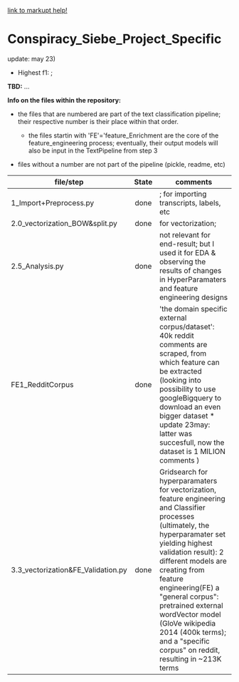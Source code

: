 [link to markupt help!](https://guides.github.com/features/mastering-markdown/)

# Conspiracy_Siebe_Project_Specific

update: may 23)
- Highest f1:  ; 

**__TBD:__**
...

__Info on the files within the repository:__
  - the files that are numbered are part of the text classification pipeline; their respective number is their place within that order. 
    - the files startin with 'FE'='feature_Enrichment are the core of the feature_engineering process; eventually, their output models will also be input in the TextPipeline from step 3
    
- files without a number are not part of the pipeline (pickle, readme, etc)
  
 
| __file/step__                    | __State__   | __comments__        |
| -------------                     |:-------------:| ------      |
| 1_Import+Preprocess.py            |done|; for importing transcripts, labels, etc  | 
| 2.0_vectorization_BOW&split.py    |done| for vectorization; | 
| 2.5_Analysis.py                   |done|not relevant for end-result; but I used it for EDA & observing the results of changes in HyperParamaters and feature engineering designs     |
| FE1_RedditCorpus                  |done| 'the domain specific external corpus/dataset': 40k reddit comments are scraped, from which feature can be extracted (looking into possibility to use googleBigquery to download an even bigger dataset * update 23may: latter was succesfull, now the dataset is 1 MILION comments )
| 3.3_vectorization&FE_Validation.py|done  | Gridsearch for hyperparamaters for vectorization, feature engineering and Classifier processes (ultimately, the hyperparamater set yielding highest validation result): 2 different models are creating from feature engineering(FE) a "general corpus": pretrained external wordVector model (GloVe wikipedia 2014 (400k terms); and a "specific corpus" on reddit, resulting in  ~213K terms|
